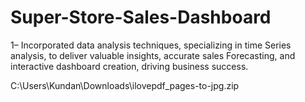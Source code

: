 # Super-Store-Sales-Dashboard

 1– Incorporated data analysis techniques, specializing in time  Series analysis, to deliver valuable insights, accurate sales  Forecasting, and interactive dashboard  creation, driving business success.  

C:\Users\Kundan\Downloads\ilovepdf_pages-to-jpg.zip
